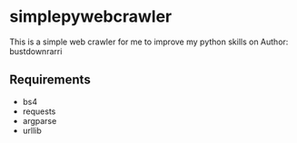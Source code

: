 # simplepywebcrawler
This is a simple web crawler for me to improve my python skills on
Author: bustdownrarri

## Requirements
- bs4
- requests
- argparse
- urllib
